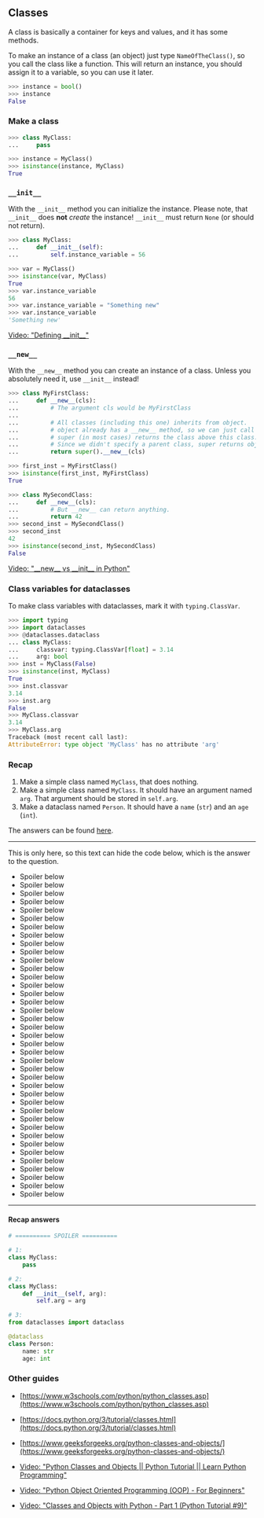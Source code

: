 ## Classes

A class is basically a container for keys and values, and it has some methods.

To make an instance of a class (an object) just type `NameOfTheClass()`, so you call the class like a function. This will return an instance, you should assign it to a variable, so you can use it later.

```py
>>> instance = bool()
>>> instance
False

```

### Make a class

```py
>>> class MyClass:
...     pass

>>> instance = MyClass()
>>> isinstance(instance, MyClass)
True

```

### `__init__`

With the `__init__` method you can initialize the instance. Please note, that `__init__` does **not** _create_ the instance! `__init__` must return `None` (or should not return).

```py
>>> class MyClass:
...     def __init__(self):
...         self.instance_variable = 56

>>> var = MyClass()
>>> isinstance(var, MyClass)
True
>>> var.instance_variable
56
>>> var.instance_variable = "Something new"
>>> var.instance_variable
'Something new'

```

[Video: "Defining \_\_init\_\_"](https://youtu.be/AjYOMk-4NIU)

### `__new__`

With the `__new__` method you can create an instance of a class. Unless you absolutely need it, use `__init__` instead!

```py
>>> class MyFirstClass:
...     def __new__(cls):
...         # The argument cls would be MyFirstClass
...
...         # All classes (including this one) inherits from object.
...         # object already has a __new__ method, so we can just call it with super.
...         # super (in most cases) returns the class above this class.
...         # Since we didn't specify a parent class, super returns object.
...         return super().__new__(cls)

>>> first_inst = MyFirstClass()
>>> isinstance(first_inst, MyFirstClass)
True

>>> class MySecondClass:
...     def __new__(cls):
...         # But __new__ can return anything.
...         return 42
>>> second_inst = MySecondClass()
>>> second_inst
42
>>> isinstance(second_inst, MySecondClass)
False

```

[Video: "\_\_new\_\_ vs \_\_init\_\_ in Python"](https://youtu.be/-zsV0_QrfTw)

### Class variables for dataclasses

To make class variables with dataclasses, mark it with `typing.ClassVar`.

```py
>>> import typing
>>> import dataclasses
>>> @dataclasses.dataclass
... class MyClass:
...     classvar: typing.ClassVar[float] = 3.14
...     arg: bool
>>> inst = MyClass(False)
>>> isinstance(inst, MyClass)
True
>>> inst.classvar
3.14
>>> inst.arg
False
>>> MyClass.classvar
3.14
>>> MyClass.arg
Traceback (most recent call last):
AttributeError: type object 'MyClass' has no attribute 'arg'

```

### Recap

1. Make a simple class named `MyClass`, that does nothing.
2. Make a simple class named `MyClass`. It should have an argument named `arg`. That argument should be stored in `self.arg`.
3. Make a dataclass named `Person`. It should have a `name` (`str`) and an `age` (`int`).

The answers can be found [here](#recap-answers).

---

This is only here, so this text can hide the code below, which is the answer to the question.

- Spoiler below
- Spoiler below
- Spoiler below
- Spoiler below
- Spoiler below
- Spoiler below
- Spoiler below
- Spoiler below
- Spoiler below
- Spoiler below
- Spoiler below
- Spoiler below
- Spoiler below
- Spoiler below
- Spoiler below
- Spoiler below
- Spoiler below
- Spoiler below
- Spoiler below
- Spoiler below
- Spoiler below
- Spoiler below
- Spoiler below
- Spoiler below
- Spoiler below
- Spoiler below
- Spoiler below
- Spoiler below
- Spoiler below
- Spoiler below
- Spoiler below
- Spoiler below
- Spoiler below
- Spoiler below
- Spoiler below
- Spoiler below
- Spoiler below
- Spoiler below
- Spoiler below

---

#### Recap answers

```py
# ========== SPOILER ==========

# 1:
class MyClass:
    pass

# 2:
class MyClass:
    def __init__(self, arg):
        self.arg = arg

# 3:
from dataclasses import dataclass

@dataclass
class Person:
    name: str
    age: int
```

### Other guides

- [https://www.w3schools.com/python/python_classes.asp](https://www.w3schools.com/python/python_classes.asp)
- [https://docs.python.org/3/tutorial/classes.html](https://docs.python.org/3/tutorial/classes.html)
- [https://www.geeksforgeeks.org/python-classes-and-objects/](https://www.geeksforgeeks.org/python-classes-and-objects/)

- [Video: "Python Classes and Objects \|\| Python Tutorial \|\| Learn Python Programming"](https://youtu.be/apACNr7DC_s)
- [Video: "Python Object Oriented Programming (OOP) - For Beginners"](https://youtu.be/JeznW_7DlB0)
- [Video: "Classes and Objects with Python - Part 1 (Python Tutorial #9)"](https://youtu.be/wfcWRAxRVBA)
